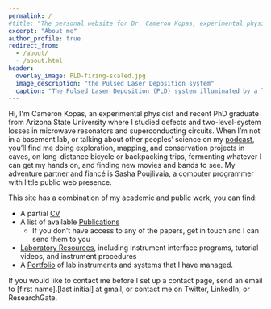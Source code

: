 ```yaml
---
permalink: /
#title: "The personal website for Dr. Cameron Kopas, experimental physicist"
excerpt: "About me"
author_profile: true
redirect_from: 
  - /about/
  - /about.html
header:
  overlay_image: PLD-firing-scaled.jpg
  image_description: "the Pulsed Laser Deposition system"
  caption: "The Pulsed Laser Deposition (PLD) system illuminated by a laser pulse"
---
```

Hi, I'm Cameron Kopas, an experimental physicist and recent PhD graduate from Arizona State University where I studied defects and two-level-system losses in microwave resonators and superconducting circuits. When I’m not in a basement lab, or talking about other peoples’ science on my [podcast](https://www.laserpodcast.com/), you’ll find me doing exploration, mapping, and conservation projects in caves, on long-distance bicycle or backpacking trips, fermenting whatever I can get my hands on, and finding new movies and bands to see. My adventure partner and fiancé is Sasha Poujlivaia, a computer programmer with little public web presence.  

This site has a combination of my academic and public work, you can find: 
* A partial [CV](https://www.cameronkopas.com/cv/) 
* A list of available [Publications](https://www.cameronkopas.com/publications/)
  * If you don't have access to any of the papers, get in touch and I can send them to you
* [Laboratory Resources](https://www.cameronkopas.com/resources/), including instrument interface programs, tutorial videos, and instrument procedures
* A [Portfolio](https://www.cameronkopas.com/portfolio/) of lab instruments and systems that I have managed. 

If you would like to contact me before I set up a contact page, send an email to [first name].[last initial]  at gmail, or contact me on Twitter, LinkedIn, or ResearchGate.

